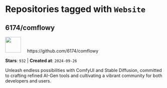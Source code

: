 # Repositories tagged with `Website`


## 6174/comflowy


<a href='https://github.com/6174/comflowy'>
<img src="https://avatars.githubusercontent.com/u/3872872?v=4" width="50" height="50"></a> &nbsp; &nbsp; https://github.com/6174/comflowy

**Stars**: `932` | **Created at**: `2024-09-26`


Unleash endless possibilities with ComfyUI and Stable Diffusion, committed to crafting refined AI-Gen tools and cultivating a vibrant community for both developers and users. 
